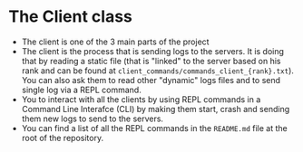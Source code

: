 # The Client class

* The client is one of the 3 main parts of the project
* The client is the process that is sending logs to the servers. It is doing that by reading a static file (that is "linked" to the server based on his rank and can be found at ``client_commands/commands_client_{rank}.txt``). You can also ask them to read other "dynamic" logs files and to send single log via a REPL command.
* You to interact with all the clients by using REPL commands in a Command Line Interafce (CLI) by making them start, crash and sending them new logs to send to the servers.
* You can find a list of all the REPL commands in the `README.md` file at the root of the repository.